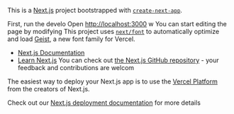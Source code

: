 This is a [Next.js](https://nextjs.org) project bootstrapped with [`create-next-app`](https://nextjs.org/docs/app/api-reference/cli/create-next-app).

First, run the develo
Open [http://localhost:3000](http://localhost:3000) w
You can start editing the page by modifying
This project uses [`next/font`](https://nextjs.org/docs/app/building-your-application/optimizing/fonts) to automatically optimize and load [Geist](https://vercel.com/font), a new font family for Vercel.

- [Next.js Documentation](https://nextjs.org/docs) 
- [Learn Next.js](https://nextjs.org/learn) 
You can check out [the Next.js GitHub repository](https://github.com/vercel/next.js) - your feedback and contributions are welcom

The easiest way to deploy your Next.js app is to use the [Vercel Platform](https://vercel.com/new?utm_medium=default-template&filter=next.js&utm_source=create-next-app&utm_campaign=create-next-app-readme) from the creators of Next.js.

Check out our [Next.js deployment documentation](https://nextjs.org/docs/app/building-your-application/deploying) for more details
